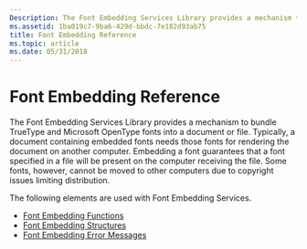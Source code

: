 ```yaml
---
Description: The Font Embedding Services Library provides a mechanism to bundle TrueType and Microsoft OpenType fonts into a document or file.
ms.assetid: 1ba019c7-9ba6-429d-bbdc-7e182d93ab75
title: Font Embedding Reference
ms.topic: article
ms.date: 05/31/2018
---
```


# Font Embedding Reference

The Font Embedding Services Library provides a mechanism to bundle TrueType and Microsoft OpenType fonts into a document or file. Typically, a document containing embedded fonts needs those fonts for rendering the document on another computer. Embedding a font guarantees that a font specified in a file will be present on the computer receiving the file. Some fonts, however, cannot be moved to other computers due to copyright issues limiting distribution.

The following elements are used with Font Embedding Services.

-   [Font Embedding Functions](font-embedding-functions.md)
-   [Font Embedding Structures](font-embedding-services-structures.md)
-   [Font Embedding Error Messages](font-embedding-function-error-messages.md)

 

 




